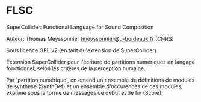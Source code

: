 # FLSC
SuperCollider: Functional Language for Sound Composition

Auteur: Thomas Meyssonnier <tmeyssonnier@u-bordeaux.fr> (CNRS)

Sous licence GPL v2 (en tant qu'extension de SuperCollider)

Extension SuperCollider pour l'écriture de partitions numériques en langage fonctionnel, selon les critères de la perception humaine.

Par 'partition numérique', on entend un ensemble de définitions de modules de synthèse (SynthDef) et un ensemble d'occurences de ces modules, exprimé sous la forme de messages de début et de fin (Score).
